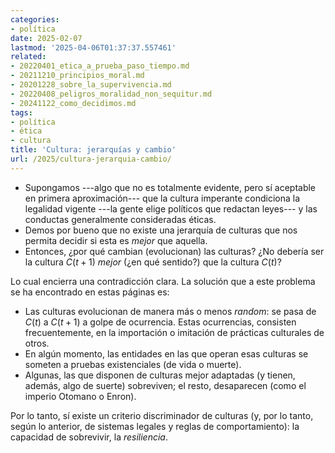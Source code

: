 ```yaml
---
categories:
- política
date: 2025-02-07
lastmod: '2025-04-06T01:37:37.557461'
related:
- 20220401_etica_a_prueba_paso_tiempo.md
- 20211210_principios_moral.md
- 20201228_sobre_la_supervivencia.md
- 20220408_peligros_moralidad_non_sequitur.md
- 20241122_como_decidimos.md
tags:
- política
- ética
- cultura
title: 'Cultura: jerarquías y cambio'
url: /2025/cultura-jerarquia-cambio/
---
```


- Supongamos ---algo que no es totalmente evidente, pero sí aceptable en primera aproximación--- que la cultura imperante condiciona la legalidad vigente ---la gente elige políticos que redactan leyes--- y las conductas generalmente consideradas éticas.
- Demos por bueno que no existe una jerarquía de culturas que nos permita decidir si esta es _mejor_ que aquella.
- Entonces, ¿por qué cambian (evolucionan) las culturas? ¿No debería ser la cultura $C(t+1)$ _mejor_ (¿en qué sentido?) que la cultura $C(t)$?

Lo cual encierra una contradicción clara. La solución que a este problema se ha encontrado en estas páginas es:

- Las culturas evolucionan de manera más o menos _random_: se pasa de $C(t)$ a $C(t+1)$ a golpe de ocurrencia. Estas ocurrencias, consisten frecuentemente, en la importación o imitación de prácticas culturales de otros.
- En algún momento, las entidades en las que operan esas culturas se someten a pruebas existenciales (de vida o muerte).
- Algunas, las que disponen de culturas mejor adaptadas (y tienen, además, algo de suerte) sobreviven; el resto, desaparecen (como el imperio Otomano o Enron).

Por lo tanto, sí existe un criterio discriminador de culturas (y, por lo tanto, según lo anterior, de sistemas legales y reglas de comportamiento): la capacidad de sobrevivir, la _resiliencia_.
